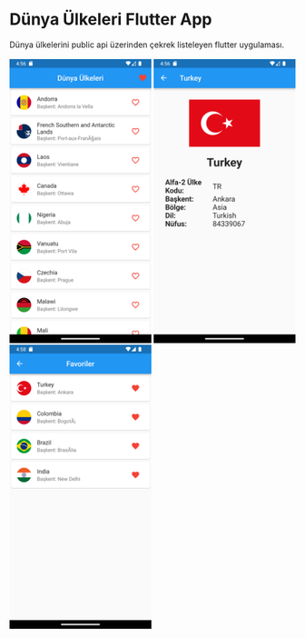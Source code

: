# Dünya Ülkeleri Flutter App
Dünya ülkelerini public api üzerinden çekrek listeleyen flutter uygulaması.
<br></br>
<img src="images/Screenshot_1.png" alt="Screenshot_1" width="250"/>
<img src="images/Screenshot_2.png" alt="Screenshot_2" width="250"/>
<img src="images/Screenshot_3.png" alt="Screenshot_3" width="250"/>